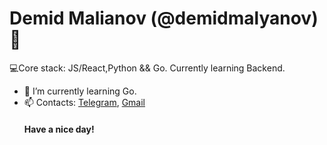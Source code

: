 ### <h1>Demid Malianov (@demidmalyanov)👋</h1>  

<!--
**demidmalyanov/demidmalyanov** is a ✨ _special_ ✨ repository because its `README.md` (this file) appears on your GitHub profile.

Here are some ideas to get you started:

- 🔭 I’m currently working on ...
- 🌱 I’m currently learning ...
- 👯 I’m looking to collaborate on ...
- 🤔 I’m looking for help with ...
- 💬 Ask me about ...
- 📫 How to reach me: ...
- 😄 Pronouns: ...
- ⚡ Fun fact: ...
-->
💻Core stack: JS/React,Python && Go. Currently learning Backend.
- 🌱 I’m currently learning Go.
- 📫 Contacts: <a href="https://t.me/movefast/" target="_blank">Telegram</a>, <a href="mailto:dagdog2506@gmail.com">Gmail</a>
<br/><h4>Have a nice day!</h4>
